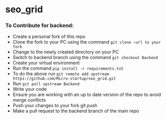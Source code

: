 # seo_grid
### To Contribute for backend:
* Create a personal fork of this repo
* Clone the fork to your PC using the command `git clone ~url to your fork`
* Change to the newly created directory on your PC
* Switch to backend branch using the command `git checkout Backend`
* Create your virtual environment
* Run the command `pip install -r requirements.txt`
* To do the above run `git remote add upstream https://github.com/Micro-startup/seo_grid.git`
* Run `git pull upstream Backend`
* Write your code 
* Ensure you are working with an up to date version of the repo to avoid merge conflicts
* Push your changes to your fork git push
* Make a pull request to the backend branch of the main repo

